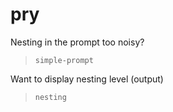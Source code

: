 # pry

Nesting in the prompt too noisy?

>`simple-prompt`

Want to display nesting level (output)

>`nesting`
